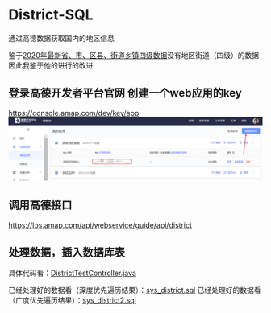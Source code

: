 # District-SQL
通过高德数据获取国内的地区信息


鉴于[2020年最新省、市、区县、街道乡镇四级数据](https://blog.csdn.net/qq_37328871/article/details/111591500)没有地区街道（四级）的数据
因此我鉴于他的进行的改进


## 登录高德开发者平台官网 创建一个web应用的key
https://console.amap.com/dev/key/app
![img.png](./img.png)

## 调用高德接口
https://lbs.amap.com/api/webservice/guide/api/district

## 处理数据，插入数据库表
具体代码看：[DistrictTestController.java](src%2Fmain%2Fjava%2Fcom%2Fexample%2Fdistrictsql%2FDistrictTestController.java)

已经处理好的数据看（深度优先遍历结果）：[sys_district.sql](sys_district.sql)
已经处理好的数据看（广度优先遍历结果）：[sys_district2.sql](sys_district2.sql)

